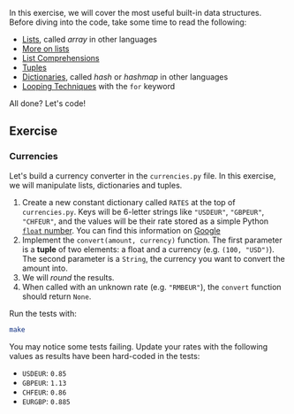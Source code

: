 In this exercise, we will cover the most useful built-in data structures.
Before diving into the code, take some time to read the following:

- [Lists](https://docs.python.org/3.7/tutorial/introduction.html#lists), called _array_ in other languages
- [More on lists](https://docs.python.org/3.7/tutorial/datastructures.html#more-on-lists)
- [List Comprehensions](https://docs.python.org/3.7/tutorial/datastructures.html#list-comprehensions)
- [Tuples](https://docs.python.org/3.7/tutorial/datastructures.html#tuples-and-sequences)
- [Dictionaries](https://docs.python.org/3.7/tutorial/datastructures.html#dictionaries), called _hash_ or _hashmap_ in other languages
- [Looping Techniques](https://docs.python.org/3.7/tutorial/datastructures.html#looping-techniques) with the `for` keyword

All done? Let's code!

## Exercise

### Currencies

Let's build a currency converter in the `currencies.py` file. In this exercise, we will manipulate lists, dictionaries and tuples.

1. Create a new constant dictionary called `RATES` at the top of `currencies.py`. Keys will be 6-letter strings like `"USDEUR"`, `"GBPEUR"`, `"CHFEUR"`, and the values will be their rate stored as a simple Python [`float` number](https://docs.python.org/3/library/stdtypes.html#numeric-types-int-float-complex). You can find this information on [Google](https://www.google.com/search?q=USDEUR)
2. Implement the `convert(amount, currency)` function. The first parameter is a **tuple** of two elements: a float and a currency (e.g. `(100, "USD")`). The second parameter is a `String`, the currency you want to convert the amount into.
3. We will _round_ the results.
4. When called with an unknown rate (e.g. `"RMBEUR"`), the `convert` function should return `None`.

Run the tests with:

```bash
make
```

You may notice some tests failing. Update your rates with the following values as results have been hard-coded in the tests:

- `USDEUR`: `0.85`
- `GBPEUR`: `1.13`
- `CHFEUR`: `0.86`
- `EURGBP`: `0.885`
